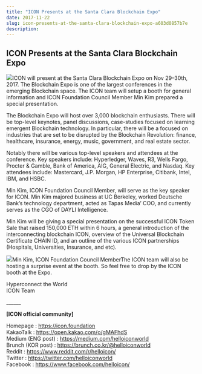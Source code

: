 ```yaml
---
title: "ICON Presents at the Santa Clara Blockchain Expo"
date: 2017-11-22
slug: icon-presents-at-the-santa-clara-blockchain-expo-a603d0857b7e
description:
---
```


## **ICON Presents at the Santa Clara Blockchain Expo**

![](https://cdn-images-1.medium.com/max/800/0*Pc0Y63Tt0Jbmzoff.)ICON will present at the Santa Clara Blockchain Expo on Nov 29–30th, 2017. The Blockchain Expo is one of the largest conferences in the emerging Blockchain space. The ICON team will setup a booth for general information and ICON Foundation Council Member Min Kim prepared a special presentation.

The Blockchain Expo will host over 3,000 blockchain enthusiasts. There will be top-level keynotes, panel discussions, case-studies focused on learning emergent Blockchain technology. In particular, there will be a focused on industries that are set to be disrupted by the Blockchain Revolution: finance, healthcare, insurance, energy, music, government, and real estate sector.

Notably there will be various top-level speakers and attendees at the conference. Key speakers include: Hyperledger, Waves, R3, Wells Fargo, Procter & Gamble, Bank of America, AIG, General Electric, and Nasdaq. Key attendees include: Mastercard, J.P. Morgan, HP Enterprise, Citibank, Intel, IBM, and HSBC.

Min Kim, ICON Foundation Council Member, will serve as the key speaker for ICON. Min Kim majored business at UC Berkeley, worked Deutsche Bank’s technology department, acted as Tapas Media’ COO, and currently serves as the CGO of DAYLI Intelligence.

Min Kim will be giving a special presentation on the successful ICON Token Sale that raised 150,000 ETH within 6 hours, a general introduction of the interconnecting blockchain ICON, overview of the Universal Blockchain Certificate CHAIN ID, and an outline of the various ICON partnerships (Hospitals, Universities, Insurance, and etc).

![](https://cdn-images-1.medium.com/max/800/1*5MmJQQPocis08_WJWCtBiQ.png)Min Kim, ICON Foundation Council MemberThe ICON team will also be hosting a surprise event at the booth. So feel free to drop by the ICON booth at the Expo.

Hyperconnect the World  
ICON Team

\_\_\_\_\_\_

**[ICON official community]**

Homepage : <https://icon.foundation>  
KakaoTalk : <https://open.kakao.com/o/gMAFhdS>  
Medium (ENG post) : <https://medium.com/helloiconworld>  
Brunch (KOR post) : <https://brunch.co.kr/@helloiconworld>  
Reddit : <https://www.reddit.com/r/helloicon/>  
Twitter : <https://twitter.com/helloiconworld>  
Facebook : <https://www.facebook.com/helloicon/>

